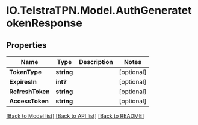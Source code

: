 # IO.TelstraTPN.Model.AuthGeneratetokenResponse
## Properties

Name | Type | Description | Notes
------------ | ------------- | ------------- | -------------
**TokenType** | **string** |  | [optional] 
**ExpiresIn** | **int?** |  | [optional] 
**RefreshToken** | **string** |  | [optional] 
**AccessToken** | **string** |  | [optional] 

[[Back to Model list]](../README.md#documentation-for-models) [[Back to API list]](../README.md#documentation-for-api-endpoints) [[Back to README]](../README.md)

